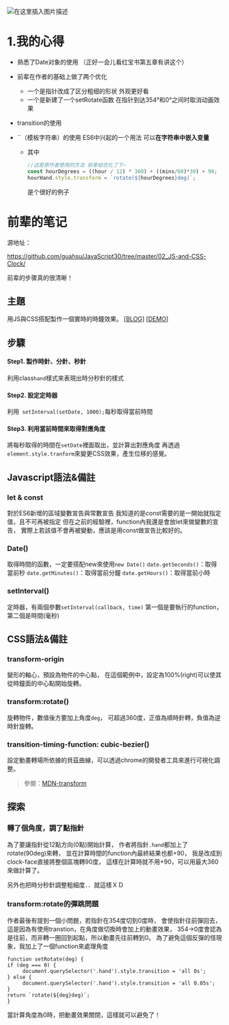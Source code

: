 ![在这里插入图片描述](https://img-blog.csdnimg.cn/36359d07c3db472b99bf143e17d3d041.png?x-oss-process=image/watermark,type_ZHJvaWRzYW5zZmFsbGJhY2s,shadow_50,text_Q1NETiBA5pWy5Luj56CB55qE5bCP5o-Q55C05omL,size_20,color_FFFFFF,t_70,g_se,x_16)

# 1.我的心得

- 熟悉了Date对象的使用 （正好一会儿看红宝书第五章有讲这个）
- 前辈在作者的基础上做了两个优化
  - 一个是指针改成了区分粗细的形状 外观更好看
  - 一个是新建了一个setRotate函数 在指针到达354°和0°之间时取消动画效果

- transition的使用

- ``（模板字符串）的使用 ES6中兴起的一个用法 可以**在字符串中嵌入变量**

  - 其中 

    ```js
    //这是原作者使用的方法 前辈给优化了下~
    const hourDegrees = ((hour / 12) * 360) + ((mins/60)*30) + 90;
    hourHand.style.transform = `rotate(${hourDegrees}deg)`;
    ```

    是个很好的例子 

# 前辈的笔记

源地址：

https://github.com/guahsu/JavaScript30/tree/master/02_JS-and-CSS-Clock/

前辈的步骤真的很清晰！

## **主題**

用JS與CSS搭配製作一個實時的時鐘效果。
[[BLOG\]](https://guahsu.io/2017/05/JavaScript30-02-JS-and-CSS-Clock/)
[[DEMO\]](https://guahsu.io/JavaScript30/02_JS-and-CSS-Clock/index-GuaHsu.html)

## **步驟**

#### Step1. 製作時針、分針、秒針

利用class`hand`樣式來表現出時分秒針的樣式

#### Step2. 設定定時器

利用` setInterval(setDate, 1000);`每秒取得當前時間

#### Step3. 利用當前時間來取得對應角度

將每秒取得的時間在`setDate`裡面取出，並計算出對應角度
再透過`element.style.tranform`來變更CSS效果，產生位移的感覺。

## **Javascript語法&備註**

### **let & const**

對於ES6新增的區域變數宣告與常數宣告
我知道的是const需要的是一開始就指定值，且不可再被指定
但在之前的經驗裡，function內我還是會放let來做變數的宣告，
實際上若該值不會再被變動，應該是用const做宣告比較好的。

### **Date()**

取得時間的函數，一定要搭配new來使用`new Date()`
`date.getSeconds()`：取得當前秒
`date.getMinutes()`：取得當前分鐘
`date.getHours()`：取得當前小時

### **setInterval()**

定時器，有兩個參數`setInterval(callback, time)`
第一個是要執行的function，第二個是時間(毫秒)

## **CSS語法&備註**

### **transform-origin**

變形的軸心，預設為物件的中心點，
在這個範例中，設定為100%(right)可以使其從時鐘面的中心點開始旋轉。

### **transform:rotate()**

旋轉物件，數值後方要加上角度`deg`，
可超過360度，正值為順時針轉，負值為逆時針旋轉。

### **transition-timing-function: cubic-bezier()**

設定動畫轉場所依據的貝茲曲線，可以透過chrome的開發者工具來進行可視化調整。

> 參閱：[MDN-transform](https://developer.mozilla.org/en-US/docs/Web/CSS/transform?v=control)

## 探索

### 轉了個角度，調了點指針

為了要讓指針從12點方向(0點)開始計算，
作者將指針`.hand`都加上了rotate(90deg)來轉，
並在計算時間的function內最終結果也都+90，
我是改成到clock-face直接將整個區塊轉90度，
這樣在計算時就不用+90，可以用最大360來做計算了。

另外也把時分秒針調整粗細度．．就這樣ＸＤ

### transform:rotate的彈跳問題

作者最後有提到一個小問題，若指針在354度切到0度時，
會使指針往前彈回去，這是因為有使用transtion，在角度做切換時會加上的動畫效果，
354→0度會認為是往前，而非轉一圈回到起點，所以動畫先往前轉到0。
為了避免這個反彈的怪現象，我加上了一個function來處理角度

```
function setRotate(deg) {
if (deg === 0) {
     document.querySelector('.hand').style.transition = 'all 0s';
} else {
     document.querySelector('.hand').style.transition = 'all 0.05s';
}
return `rotate(${deg}deg)`;
}
```

當計算角度為0時，把動畫效果關閉，這樣就可以避免了！

